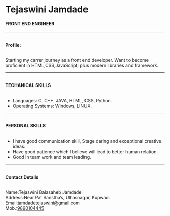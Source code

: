 <!DOCTYPE html>
<html>
<head>
	<title>PersonalPortfolio</title>
	<link rel="stylesheet" type="text/css" href="style.css">
</head>
<body>
		<div class="ProfileBody">
			 <h1>Tejaswini Jamdade</h1>
			<h4>FRONT END ENGINEER</h4>
			<hr>
			<br><strong>Profile:</strong>
			<p><br> Starting my carrer journey as a front end developer. Want to become proficient in HTML,CSS,JavaScript; plus modern libraries and framework.</p>
			<hr>
			<br><strong>TECHANICAL SKILLS</strong>
			<ul><br> <li>Languages:	C, C++, JAVA, HTML, CSS, Python. </li>
				<li>Operating Systems:	Windows, LINUX.</li>
			</ul>
			<hr>
			<br><strong>PERSONAL SKILLS</strong>
			<ul>	<br><li>I have good communication skill, Stage daring and exceptional creative ideas.</li>
				<li>Have good patience which I believe will lead to better human relation.</li>
				<li>Good in team work and team leading.</li></ul>
			<hr>
			<br><strong>Contact Details</strong>
			<p><br>Name:Tejaswini Balasaheb Jamdade<br>
			   Address:Near Pat Sanstha’s, Ulhasnagar, Kupwad.<br>
				Email:<a href="#">jamdadetejaswini@gmail.com</a><br>
				Mob.:<a href="#">9890104445</a></p>
		</div>
</body>
</html>
